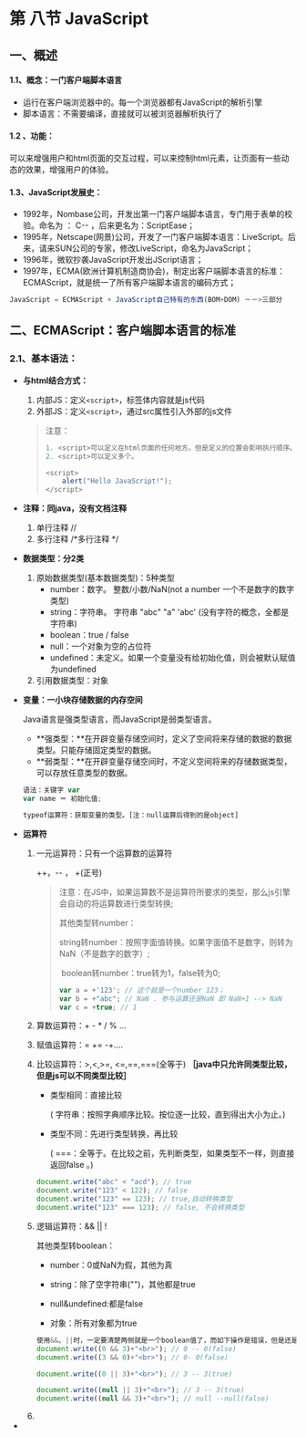 # 第 八节 JavaScript

## 一、概述

#### 1.1、概念：一门客户端脚本语言

- 运行在客户端浏览器中的。每一个浏览器都有JavaScript的解析引擎
- 脚本语言：不需要编译，直接就可以被浏览器解析执行了

#### 1.2 、功能：

可以来增强用户和html页面的交互过程，可以来控制html元素，让页面有一些动态的效果，增强用户的体验。

#### 1.3、JavaScript发展史：

- 1992年，Nombase公司，开发出第一门客户端脚本语言，专门用于表单的校验。命名为 ： C--	，后来更名为：ScriptEase；
- 1995年，Netscape(网景)公司，开发了一门客户端脚本语言：LiveScript。后来，请来SUN公司的专家，修改LiveScript，命名为JavaScript；
- 1996年，微软抄袭JavaScript开发出JScript语言；
- 1997年，ECMA(欧洲计算机制造商协会)，制定出客户端脚本语言的标准：ECMAScript，就是统一了所有客户端脚本语言的编码方式；

```javascript
JavaScript = ECMAScript + JavaScript自己特有的东西(BOM+DOM) －－>三部分
```



## 二、ECMAScript：客户端脚本语言的标准

### 2.1、基本语法：

- **与html结合方式：**

  1. 内部JS：定义`<script>`，标签体内容就是js代码
  2. 外部JS：定义`<script>`，通过src属性引入外部的js文件

  > 注意：
  > ```javascript
  > 1. <script>可以定义在html页面的任何地方。但是定义的位置会影响执行顺序。
  > 2. <script>可以定义多个。
  > 
  > <script>
  >     alert("Hello JavaScript!");
  > </script>
  > ```

- **注释：同java，没有文档注释**

  1. 单行注释 //
  2. 多行注释 /*多行注释 */

- **数据类型：分2类**

  1. 原始数据类型(基本数据类型)：5种类型
     - number：数字。 整数/小数/NaN(not a number 一个不是数字的数字类型)
     - string：字符串。 字符串  "abc" "a" 'abc'  (没有字符的概念，全都是字符串)
     - boolean：true / false
     - null：一个对象为空的占位符
     - undefined：未定义。如果一个变量没有给初始化值，则会被默认赋值为undefined
  2. 引用数据类型：对象

- **变量：一小块存储数据的内存空间**

  Java语言是强类型语言，而JavaScript是弱类型语言。

  - **强类型：**在开辟变量存储空间时，定义了空间将来存储的数据的数据类型。只能存储固定类型的数据。
  - **弱类型：**在开辟变量存储空间时，不定义空间将来的存储数据类型，可以存放任意类型的数据。

  ```javascript
  语法：关键字 var
  var name ＝ 初始化值;
  
  typeof运算符：获取变量的类型。[注：null运算后得到的是object]
  ```

- **运算符**

  1. 一元运算符：只有一个运算数的运算符

     ++，-- ， +(正号) 

     > 注意：在JS中，如果运算数不是运算符所要求的类型，那么js引擎会自动的将运算数进行类型转换;
     >
     > 其他类型转number：
     >
     > ​	string转number：按照字面值转换。如果字面值不是数字，则转为NaN（不是数字的数字）;
     >
     > ​	boolean转number：true转为1，false转为0;
     >
     > ```javascript
     > var a = +'123'; // 这个就是一个number 123；
     > var b = +"abc"; // NaN . 参与运算还是NaN 即 NaN+1 --> NaN
     > var c = +true; // 1
     > ```

  2. 算数运算符：+ - * / % ...

  3. 赋值运算符：= += -+....

  4. 比较运算符：>,<,>=, <=,==,===(全等于) **［java中只允许同类型比较，但是js可以不同类型比较］**

     - 类型相同：直接比较

       ( 字符串：按照字典顺序比较。按位逐一比较，直到得出大小为止。)

     - 类型不同：先进行类型转换，再比较

       ( ===：全等于。在比较之前，先判断类型，如果类型不一样，则直接返回false 。)

     ```javascript
     document.write("abc" < "acd"); // true
     document.write("123" < 122); // false
     document.write("123" == 123); // true,自动转换类型
     document.write("123" === 123); // false, 不会转换类型
     ```

  5. 逻辑运算符：&& || !

     其他类型转boolean：

     - number：0或NaN为假，其他为真

     - string：除了空字符串("")，其他都是true

     - null&undefined:都是false

     - 对象：所有对象都为true

     ```javascript
     使用&&、||时，一定要清楚两侧就是一个boolean值了，而如下操作是错误，但是还是有意义所在的：
     document.write((0 && 3)+"<br>"); // 0 -- 0(false)
     document.write((3 && 0)+"<br>"); // 0- 0(false)
     
     document.write((0 || 3)+"<br>"); // 3 -- 3(true)
     
     document.write((null || 3)+"<br>"); // 3 -- 3(true)
     document.write((null && 3)+"<br>"); // null --null(false)
     ```

  6. 

- 










